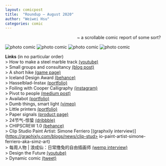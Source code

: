 ```yaml
---
layout: comicpost
title:  "Roundup – August 2020"
author: "Weiwei Hsu"
categories: comic
---
```

<!-- Primary Meta Tags -->
<meta name="title" content="Roundup – August 2020">
<meta name="description" content="A scrollable comic report of some sort?">

<!-- Open Graph / Facebook -->
<meta property="og:type" content="website">
<meta property="og:url" content="http://weiweihsu.com/2020-07-26/wheres-home">
<meta property="og:title" content="Roundup – August 2020">
<meta property="og:description" content="A scrollable comic report of some sort?">
<meta property="og:image" content="/assets/comic/roundup_august_tag.jpg">

<!-- Twitter -->
<meta property="twitter:card" content="summary_large_image">
<meta property="twitter:url" content="http://weiweihsu.com/2020-07-26/wheres-home">
<meta property="twitter:title" content="Roundup – August 2020">
<meta property="twitter:description" content="A scrollable comic report of some sort?">
<meta property="twitter:image" content="/assets/comic/roundup_august_tag.jpg">


<p style= "text-align: right;"> ~ a scrollable comic report of some sort?</p>


![photo comic]({{site.baseurl}}/assets/comic/roundup_august_1.jpg)
![photo comic]({{site.baseurl}}/assets/comic/roundup_august_2.jpg)
![photo comic]({{site.baseurl}}/assets/comic/roundup_august_3.jpg)
![photo comic]({{site.baseurl}}/assets/comic/roundup_august_4.jpg)

**Links** (in no particular order)
<br>> How to make a steel marble track [(youtube)](https://www.youtube.com/watch?v=kPguktA674w)
<br>> Small groups and consultancy [(blog post)](http://interconnected.org/home/2015/10/07/small_groups_and_consultancy )
<br>> A short hike [(game page)](http://ashorthike.com/)
<br>> Iceland Design Award [(behance)](https://www.behance.net/gallery/22810631/Iceland-Design-Award)
<br>> Hasselblad-Instax [(portfolio)](http://isaacblankensmith.com/#/hasselbladinstax/)
<br>> Foiling with Cooper Calligraphy [(instagram)](https://www.instagram.com/cooper_calligraphy/)
<br>> Pivot to people [(medium post)](https://medium.com/zebras-unite/pivot-to-people-its-time-to-build-the-new-economy-75a624eaf38a)
<br>> Availabot [(portfolio)](http://berglondon.com/projects/availabot/)
<br>> Dumb things, smart light [(vimeo)](https://vimeo.com/55599700)
<br>> Little printers [(portfolio)](https://nordprojects.co/projects/littleprinters/)
<br>> Paper signals [(product page)](https://papersignals.withgoogle.com/)
<br>> 24节气-惊蛰 [(dribbble)](https://dribbble.com/shots/7884755-24?utm_source=Clipboard_Shot&utm_campaign=venmen&utm_content=24%E8%8A%82%E6%B0%94-%E6%83%8A%E8%9B%B0&utm_medium=Social_Share)
<br>> CHIPSCREW 1.0 [(behance)](https://www.behance.net/gallery/101398801/CHIPSCREW_10)
<br>> Clip Studio Paint Artist: Simone Ferriero [(graphxily interview)](https://graphixly.com/blogs/news/clip-stud> io-paint-artist-simone-ferriero-aka-simz-art)
<br>> 每周人物 | 浪成仙：日常撸兔的自由插画师 [(wemp interview)](https://wemp.app/posts/9c5525bd-3c09-4476-b78f-15229661836f)
<br>> Design the Future [(youtube)](https://www.youtube.com/watch?v=4Lj2635ghxk)
<br>> Dynamic comic [(tweet)](https://twitter.com/maxkriegers/status/1295952996476637185)
